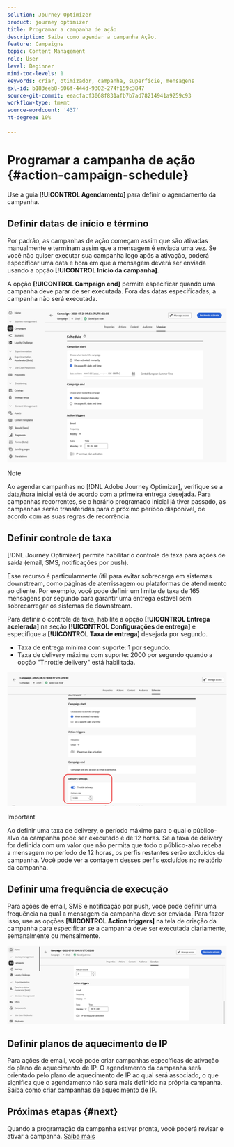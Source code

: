 ```yaml
---
solution: Journey Optimizer
product: journey optimizer
title: Programar a campanha de ação
description: Saiba como agendar a campanha Ação.
feature: Campaigns
topic: Content Management
role: User
level: Beginner
mini-toc-levels: 1
keywords: criar, otimizador, campanha, superfície, mensagens
exl-id: b183eeb8-606f-444d-9302-274f159c3847
source-git-commit: eeacfacf3068f831afb7b7ad78214941a9259c93
workflow-type: tm+mt
source-wordcount: '437'
ht-degree: 10%

---
```


# Programar a campanha de ação {#action-campaign-schedule}

Use a guia **[!UICONTROL Agendamento]** para definir o agendamento da campanha.

## Definir datas de início e término

Por padrão, as campanhas de ação começam assim que são ativadas manualmente e terminam assim que a mensagem é enviada uma vez. Se você não quiser executar sua campanha logo após a ativação, poderá especificar uma data e hora em que a mensagem deverá ser enviada usando a opção **[!UICONTROL Início da campanha]**.

A opção **[!UICONTROL Campaign end]** permite especificar quando uma campanha deve parar de ser executada. Fora das datas especificadas, a campanha não será executada.

![](assets/create-campaign-schedule.png)

>[!NOTE]
>
>Ao agendar campanhas no [!DNL Adobe Journey Optimizer], verifique se a data/hora inicial está de acordo com a primeira entrega desejada. Para campanhas recorrentes, se o horário programado inicial já tiver passado, as campanhas serão transferidas para o próximo período disponível, de acordo com as suas regras de recorrência.

## Definir controle de taxa

[!DNL Journey Optimizer] permite habilitar o controle de taxa para ações de saída (email, SMS, notificações por push).

Esse recurso é particularmente útil para evitar sobrecarga em sistemas downstream, como páginas de aterrissagem ou plataformas de atendimento ao cliente. Por exemplo, você pode definir um limite de taxa de 165 mensagens por segundo para garantir uma entrega estável sem sobrecarregar os sistemas de downstream.

Para definir o controle de taxa, habilite a opção **[!UICONTROL Entrega acelerada]** na seção **[!UICONTROL Configurações de entrega]** e especifique a **[!UICONTROL Taxa de entrega]** desejada por segundo.

* Taxa de entrega mínima com suporte: 1 por segundo.
* Taxa de delivery máxima com suporte: 2000 por segundo quando a opção &quot;Throttle delivery&quot; está habilitada.

![](assets/throttling-rate-control.png)

>[!IMPORTANT]
>
>Ao definir uma taxa de delivery, o período máximo para o qual o público-alvo da campanha pode ser executado é de 12 horas. Se a taxa de delivery for definida com um valor que não permita que todo o público-alvo receba a mensagem no período de 12 horas, os perfis restantes serão excluídos da campanha. Você pode ver a contagem desses perfis excluídos no relatório da campanha.

## Definir uma frequência de execução

Para ações de email, SMS e notificação por push, você pode definir uma frequência na qual a mensagem da campanha deve ser enviada. Para fazer isso, use as opções **[!UICONTROL Action triggers]** na tela de criação da campanha para especificar se a campanha deve ser executada diariamente, semanalmente ou mensalmente.

![](assets/action-triggers.png)

## Definir planos de aquecimento de IP

Para ações de email, você pode criar campanhas específicas de ativação do plano de aquecimento de IP. O agendamento da campanha será orientado pelo plano de aquecimento de IP ao qual será associado, o que significa que o agendamento não será mais definido na própria campanha. [Saiba como criar campanhas de aquecimento de IP](../configuration/ip-warmup-campaign.md).

## Próximas etapas {#next}

Quando a programação da campanha estiver pronta, você poderá revisar e ativar a campanha. [Saiba mais](review-activate-campaign.md)
